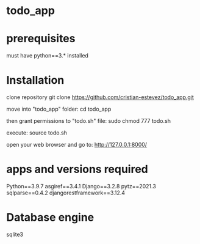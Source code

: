 # todo_app


# prerequisites
must have python==3.* installed 

# Installation 
clone repository
    git clone https://github.com/cristian-estevez/todo_app.git

move into "todo_app" folder:
    cd todo_app

then grant permissions to "todo.sh" file:
    sudo chmod 777 todo.sh

execute:
    source todo.sh

open your web browser and go to:
    http://127.0.0.1:8000/

# apps and versions required
Python==3.9.7
asgiref==3.4.1
Django==3.2.8
pytz==2021.3
sqlparse==0.4.2
djangorestframework==3.12.4

# Database engine 
sqlite3
